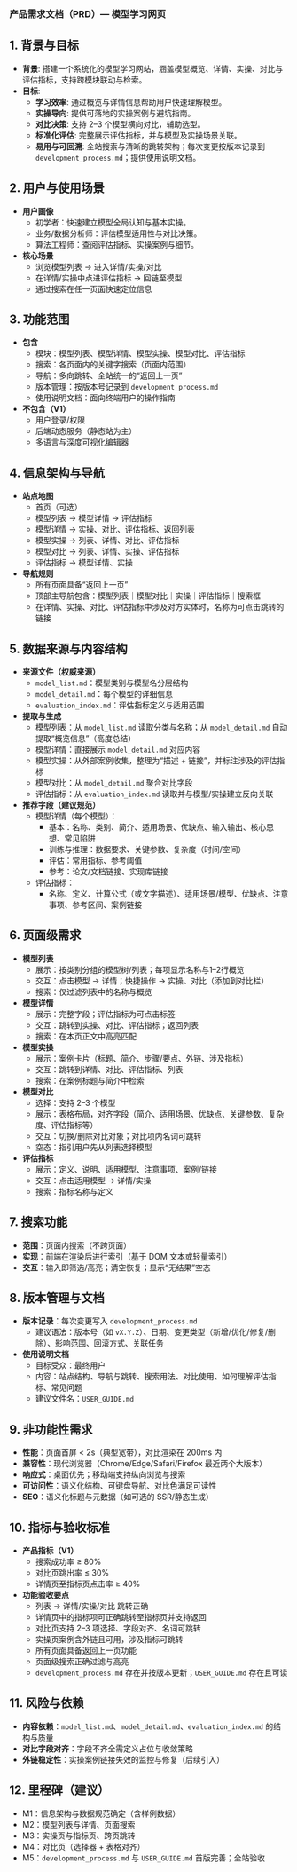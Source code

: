 ### 产品需求文档（PRD）— 模型学习网页

## 1. 背景与目标
- **背景**: 搭建一个系统化的模型学习网站，涵盖模型概览、详情、实操、对比与评估指标，支持跨模块联动与检索。
- **目标**:
  - **学习效率**: 通过概览与详情信息帮助用户快速理解模型。
  - **实操导向**: 提供可落地的实操案例与避坑指南。
  - **对比决策**: 支持 2–3 个模型横向对比，辅助选型。
  - **标准化评估**: 完整展示评估指标，并与模型及实操场景关联。
  - **易用与可回溯**: 全站搜索与清晰的跳转架构；每次变更按版本记录到 `development_process.md`；提供使用说明文档。

## 2. 用户与使用场景
- **用户画像**
  - 初学者：快速建立模型全局认知与基本实操。
  - 业务/数据分析师：评估模型适用性与对比决策。
  - 算法工程师：查阅评估指标、实操案例与细节。
- **核心场景**
  - 浏览模型列表 → 进入详情/实操/对比
  - 在详情/实操中点进评估指标 → 回链至模型
  - 通过搜索在任一页面快速定位信息

## 3. 功能范围
- **包含**
  - 模块：模型列表、模型详情、模型实操、模型对比、评估指标
  - 搜索：各页面内的关键字搜索（页面内范围）
  - 导航：多向跳转、全站统一的“返回上一页”
  - 版本管理：按版本号记录到 `development_process.md`
  - 使用说明文档：面向终端用户的操作指南
- **不包含（V1）**
  - 用户登录/权限
  - 后端动态服务（静态站为主）
  - 多语言与深度可视化编辑器

## 4. 信息架构与导航
- **站点地图**
  - 首页（可选）
  - 模型列表 → 模型详情 → 评估指标
  - 模型详情 → 实操、对比、评估指标、返回列表
  - 模型实操 → 列表、详情、对比、评估指标
  - 模型对比 → 列表、详情、实操、评估指标
  - 评估指标 → 模型详情、实操
- **导航规则**
  - 所有页面具备“返回上一页”
  - 顶部主导航包含：模型列表｜模型对比｜实操｜评估指标｜搜索框
  - 在详情、实操、对比、评估指标中涉及对方实体时，名称为可点击跳转的链接

## 5. 数据来源与内容结构
- **来源文件（权威来源）**
  - `model_list.md`：模型类别与模型名分层结构
  - `model_detail.md`：每个模型的详细信息
  - `evaluation_index.md`：评估指标定义与适用范围
- **提取与生成**
  - 模型列表：从 `model_list.md` 读取分类与名称；从 `model_detail.md` 自动提取“概览信息”（高度总结）
  - 模型详情：直接展示 `model_detail.md` 对应内容
  - 模型实操：从外部案例收集，整理为“描述 + 链接”，并标注涉及的评估指标
  - 模型对比：从 `model_detail.md` 聚合对比字段
  - 评估指标：从 `evaluation_index.md` 读取并与模型/实操建立反向关联
- **推荐字段（建议规范）**
  - 模型详情（每个模型）：
    - 基本：名称、类别、简介、适用场景、优缺点、输入输出、核心思想、常见陷阱
    - 训练与推理：数据要求、关键参数、复杂度（时间/空间）
    - 评估：常用指标、参考阈值
    - 参考：论文/文档链接、实现库链接
  - 评估指标：
    - 名称、定义、计算公式（或文字描述）、适用场景/模型、优缺点、注意事项、参考区间、案例链接

## 6. 页面级需求
- **模型列表**
  - 展示：按类别分组的模型树/列表；每项显示名称与1–2行概览
  - 交互：点击模型 → 详情；快捷操作 → 实操、对比（添加到对比栏）
  - 搜索：仅过滤列表中的名称与概览
- **模型详情**
  - 展示：完整字段；评估指标为可点击标签
  - 交互：跳转到实操、对比、评估指标；返回列表
  - 搜索：在本页正文中高亮匹配
- **模型实操**
  - 展示：案例卡片（标题、简介、步骤/要点、外链、涉及指标）
  - 交互：跳转到详情、对比、评估指标、列表
  - 搜索：在案例标题与简介中检索
- **模型对比**
  - 选择：支持 2–3 个模型
  - 展示：表格布局，对齐字段（简介、适用场景、优缺点、关键参数、复杂度、评估指标等）
  - 交互：切换/删除对比对象；对比项内名词可跳转
  - 空态：指引用户先从列表选择模型
- **评估指标**
  - 展示：定义、说明、适用模型、注意事项、案例/链接
  - 交互：点击适用模型 → 详情/实操
  - 搜索：指标名称与定义

## 7. 搜索功能
- **范围**：页面内搜索（不跨页面）
- **实现**：前端在渲染后进行索引（基于 DOM 文本或轻量索引）
- **交互**：输入即筛选/高亮；清空恢复；显示“无结果”空态

## 8. 版本管理与文档
- **版本记录**：每次变更写入 `development_process.md`
  - 建议语法：版本号（如 `vX.Y.Z`）、日期、变更类型（新增/优化/修复/删除）、影响范围、回滚方式、关联任务
- **使用说明文档**
  - 目标受众：最终用户
  - 内容：站点结构、导航与跳转、搜索用法、对比使用、如何理解评估指标、常见问题
  - 建议文件名：`USER_GUIDE.md`

## 9. 非功能性需求
- **性能**：页面首屏 < 2s（典型宽带），对比渲染在 200ms 内
- **兼容性**：现代浏览器（Chrome/Edge/Safari/Firefox 最近两个大版本）
- **响应式**：桌面优先；移动端支持纵向浏览与搜索
- **可访问性**：语义化结构、可键盘导航、对比色满足可读性
- **SEO**：语义化标题与元数据（如可选的 SSR/静态生成）

## 10. 指标与验收标准
- **产品指标（V1）**
  - 搜索成功率 ≥ 80%
  - 对比页跳出率 ≤ 30%
  - 详情页至指标页点击率 ≥ 40%
- **功能验收要点**
  - 列表 → 详情/实操/对比 跳转正确
  - 详情页中的指标项可正确跳转至指标页并支持返回
  - 对比页支持 2–3 项选择、字段对齐、名词可跳转
  - 实操页案例含外链且可用，涉及指标可跳转
  - 所有页面具备返回上一页功能
  - 页面级搜索正确过滤与高亮
  - `development_process.md` 存在并按版本更新；`USER_GUIDE.md` 存在且可读

## 11. 风险与依赖
- **内容依赖**：`model_list.md`、`model_detail.md`、`evaluation_index.md` 的结构与质量
- **对比字段对齐**：字段不齐全需定义占位与收敛策略
- **外链稳定性**：实操案例链接失效的监控与修复（后续引入）

## 12. 里程碑（建议）
- M1：信息架构与数据规范确定（含样例数据）
- M2：模型列表与详情、页面搜索
- M3：实操页与指标页、跨页跳转
- M4：对比页（选择器 + 表格对齐）
- M5：`development_process.md` 与 `USER_GUIDE.md` 首版完善；全站验收


